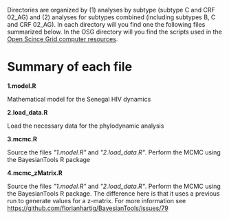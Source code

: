 Directories are organized by (1) analyses by subtype (subtype C and CRF 02_AG) and (2) analyses for subtypes combined (including subtypes B, C and CRF 02_AG). In each directory will you find one the following files summarized below. In the OSG directory will you find the scripts used in the [Open Scince Grid computer resources](https://opensciencegrid.org/).

# Summary of each file

**1.model.R**

Mathematical model for the Senegal HIV dynamics

**2.load_data.R**

Load the necessary data for the phylodynamic analysis

**3.mcmc.R**

Source the files *"1.model.R"* and *"2.load_data.R"*.
Perform the MCMC using the BayesianTools R package

**4.mcmc_zMatrix.R**

Source the files *"1.model.R"* and *"2.load_data.R"*.
Perform the MCMC using the BayesianTools R package. 
The difference here is that it uses a previous run to generate
values for a z-matrix. For more information see https://github.com/florianhartig/BayesianTools/issues/79

